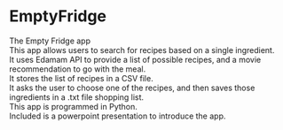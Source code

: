 # EmptyFridge
The Empty Fridge app\
This app allows users to search for recipes based on a single ingredient. \
It uses Edamam API to provide a list of possible recipes, and a movie recommendation to go with the meal.\
It stores the list of recipes in a CSV file.\
It asks the user to choose one of the recipes, and then saves those ingredients in a .txt file shopping list.\
This app is programmed in Python.\
Included is a powerpoint presentation to introduce the app.
